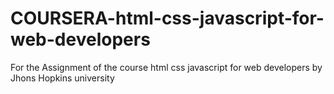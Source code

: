 # COURSERA-html-css-javascript-for-web-developers
For the Assignment of the course html css javascript for web developers by Jhons Hopkins university
